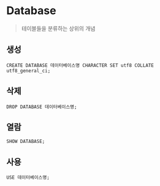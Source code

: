 # Database
>테이블들을 분류하는 상위의 개념

## 생성
```
CREATE DATABASE 데이터베이스명 CHARACTER SET utf8 COLLATE utf8_general_ci;
```

## 삭제
```
DROP DATABASE 데이터베이스명;
```

## 열람
```
SHOW DATABASE;
```

## 사용
```
USE 데이터베이스명;
```
